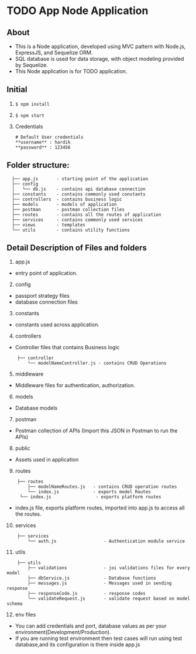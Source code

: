 # TODO App Node Application

## About 
- This is a Node application, developed using MVC pattern with Node.js, ExpressJS, and Sequelize ORM.
- SQL database is used for data storage, with object modeling provided by Sequelize.
- This Node application is for TODO application.

## Initial
1. ```$ npm install```
2. ```$ npm start```
3. Credentials

	   # Default User credentials
	   **username** : hardik
	   **password** : 123456


## Folder structure:
```
  ├── app.js       - starting point of the application
  ├── config
  │   └── db.js    - contains api database connection
  ├── constants    - contains commonly used constants
  ├── controllers  - contains business logic
  ├── models       - models of application
  ├── postman      - postman collection files
  ├── routes       - contains all the routes of application
  ├── services     - contains commonly used services
  ├── views        - templates
  └── utils        - contains utility functions    
```

## Detail Description of Files and folders

1. app.js
- entry point of application.

2. config
- passport strategy files
- database connection files

3. constants
- constants used across application.

4. controllers
- Controller files that contains Business logic
```
	├── controller
		└── modelNameController.js - contains CRUD Operations
```

5. middleware
- Middleware files for authentication, authorization.

6. models
- Database models 

7. postman
- Postman collection of APIs (Import this JSON in Postman to run the APIs)

8. public 
- Assets used in application

9. routes
```
	├── routes
		├── modelNameRoutes.js   - contains CRUD operation routes
		└── index.js             - exports model Routes
	 └── index.js                 - exports platform routes

```
- index.js file, exports platform routes, imported into app.js to access all the routes.

10. services
```
	├── services
		└── auth.js                  - Authentication module service

```

11. utils
```
	├── utils
		├── validations              - joi validations files for every model
		├── dbService.js             - Database functions 
		├── messages.js              - Messages used in sending response 
		├── responseCode.js          - response codes 
		└── validateRequest.js       - validate request based on model schema

```

12. env files
- You can add credentials and port, database values as per your environment(Development/Production).
- If you are running test environment then test cases will run using test database,and its configuration is there inside app.js
